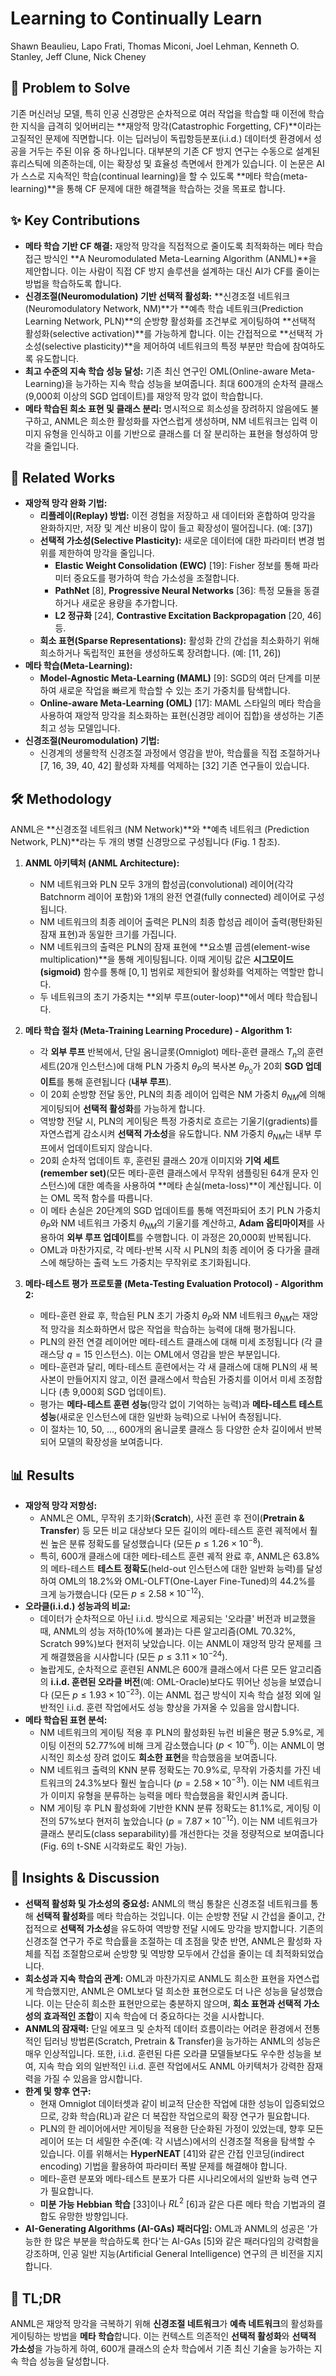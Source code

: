 # Learning to Continually Learn
Shawn Beaulieu, Lapo Frati, Thomas Miconi, Joel Lehman, Kenneth O. Stanley, Jeff Clune, Nick Cheney

## 🧩 Problem to Solve
기존 머신러닝 모델, 특히 인공 신경망은 순차적으로 여러 작업을 학습할 때 이전에 학습한 지식을 급격히 잊어버리는 **재앙적 망각(Catastrophic Forgetting, CF)**이라는 고질적인 문제에 직면합니다. 이는 딥러닝이 독립항등분포(i.i.d.) 데이터셋 환경에서 성공을 거두는 주된 이유 중 하나입니다. 대부분의 기존 CF 방지 연구는 수동으로 설계된 휴리스틱에 의존하는데, 이는 확장성 및 효율성 측면에서 한계가 있습니다. 이 논문은 AI가 스스로 지속적인 학습(continual learning)을 할 수 있도록 **메타 학습(meta-learning)**을 통해 CF 문제에 대한 해결책을 학습하는 것을 목표로 합니다.

## ✨ Key Contributions
*   **메타 학습 기반 CF 해결:** 재앙적 망각을 직접적으로 줄이도록 최적화하는 메타 학습 접근 방식인 **A Neuromodulated Meta-Learning Algorithm (ANML)**을 제안합니다. 이는 사람이 직접 CF 방지 솔루션을 설계하는 대신 AI가 CF를 줄이는 방법을 학습하도록 합니다.
*   **신경조절(Neuromodulation) 기반 선택적 활성화:** **신경조절 네트워크(Neuromodulatory Network, NM)**가 **예측 학습 네트워크(Prediction Learning Network, PLN)**의 순방향 활성화를 조건부로 게이팅하여 **선택적 활성화(selective activation)**를 가능하게 합니다. 이는 간접적으로 **선택적 가소성(selective plasticity)**을 제어하여 네트워크의 특정 부분만 학습에 참여하도록 유도합니다.
*   **최고 수준의 지속 학습 성능 달성:** 기존 최신 연구인 OML(Online-aware Meta-Learning)을 능가하는 지속 학습 성능을 보여줍니다. 최대 600개의 순차적 클래스(9,000회 이상의 SGD 업데이트)를 재앙적 망각 없이 학습합니다.
*   **메타 학습된 희소 표현 및 클래스 분리:** 명시적으로 희소성을 장려하지 않음에도 불구하고, ANML은 희소한 활성화를 자연스럽게 생성하며, NM 네트워크는 입력 이미지 유형을 인식하고 이를 기반으로 클래스를 더 잘 분리하는 표현을 형성하여 망각을 줄입니다.

## 📎 Related Works
*   **재앙적 망각 완화 기법:**
    *   **리플레이(Replay) 방법:** 이전 경험을 저장하고 새 데이터와 혼합하여 망각을 완화하지만, 저장 및 계산 비용이 많이 들고 확장성이 떨어집니다. (예: [37])
    *   **선택적 가소성(Selective Plasticity):** 새로운 데이터에 대한 파라미터 변경 범위를 제한하여 망각을 줄입니다.
        *   **Elastic Weight Consolidation (EWC)** [19]: Fisher 정보를 통해 파라미터 중요도를 평가하여 학습 가소성을 조절합니다.
        *   **PathNet** [8], **Progressive Neural Networks** [36]: 특정 모듈을 동결하거나 새로운 용량을 추가합니다.
        *   **L2 정규화** [24], **Contrastive Excitation Backpropagation** [20, 46] 등.
    *   **희소 표현(Sparse Representations):** 활성화 간의 간섭을 최소화하기 위해 희소하거나 독립적인 표현을 생성하도록 장려합니다. (예: [11, 26])
*   **메타 학습(Meta-Learning):**
    *   **Model-Agnostic Meta-Learning (MAML)** [9]: SGD의 여러 단계를 미분하여 새로운 작업을 빠르게 학습할 수 있는 초기 가중치를 탐색합니다.
    *   **Online-aware Meta-Learning (OML)** [17]: MAML 스타일의 메타 학습을 사용하여 재앙적 망각을 최소화하는 표현(신경망 레이어 집합)을 생성하는 기존 최고 성능 모델입니다.
*   **신경조절(Neuromodulation) 기법:**
    *   신경계의 생물학적 신경조절 과정에서 영감을 받아, 학습률을 직접 조절하거나 [7, 16, 39, 40, 42] 활성화 자체를 억제하는 [32] 기존 연구들이 있습니다.

## 🛠️ Methodology
ANML은 **신경조절 네트워크 (NM Network)**와 **예측 네트워크 (Prediction Network, PLN)**라는 두 개의 병렬 신경망으로 구성됩니다 (Fig. 1 참조).

1.  **ANML 아키텍처 (ANML Architecture):**
    *   NM 네트워크와 PLN 모두 3개의 합성곱(convolutional) 레이어(각각 Batchnorm 레이어 포함)와 1개의 완전 연결(fully connected) 레이어로 구성됩니다.
    *   NM 네트워크의 최종 레이어 출력은 PLN의 최종 합성곱 레이어 출력(평탄화된 잠재 표현)과 동일한 크기를 가집니다.
    *   NM 네트워크의 출력은 PLN의 잠재 표현에 **요소별 곱셈(element-wise multiplication)**을 통해 게이팅됩니다. 이때 게이팅 값은 **시그모이드(sigmoid)** 함수를 통해 $[0,1]$ 범위로 제한되어 활성화를 억제하는 역할만 합니다.
    *   두 네트워크의 초기 가중치는 **외부 루프(outer-loop)**에서 메타 학습됩니다.

2.  **메타 학습 절차 (Meta-Training Learning Procedure) - Algorithm 1:**
    *   각 **외부 루프** 반복에서, 단일 옴니글롯(Omniglot) 메타-훈련 클래스 $T_n$의 훈련 세트(20개 인스턴스)에 대해 PLN 가중치 $\theta_P$의 복사본 $\theta_{P_0}$가 20회 **SGD 업데이트**를 통해 훈련됩니다 (**내부 루프**).
    *   이 20회 순방향 전달 동안, PLN의 최종 레이어 입력은 NM 가중치 $\theta_{NM}$에 의해 게이팅되어 **선택적 활성화**를 가능하게 합니다.
    *   역방향 전달 시, PLN의 게이팅은 특정 가중치로 흐르는 기울기(gradients)를 자연스럽게 감소시켜 **선택적 가소성**을 유도합니다. NM 가중치 $\theta_{NM}$는 내부 루프에서 업데이트되지 않습니다.
    *   20회 순차적 업데이트 후, 훈련된 클래스 20개 이미지와 **기억 세트(remember set)**(모든 메타-훈련 클래스에서 무작위 샘플링된 64개 문자 인스턴스)에 대한 예측을 사용하여 **메타 손실(meta-loss)**이 계산됩니다. 이는 OML 목적 함수를 따릅니다.
    *   이 메타 손실은 20단계의 SGD 업데이트를 통해 역전파되어 초기 PLN 가중치 $\theta_P$와 NM 네트워크 가중치 $\theta_{NM}$의 기울기를 계산하고, **Adam 옵티마이저**를 사용하여 **외부 루프 업데이트**를 수행합니다. 이 과정은 20,000회 반복됩니다.
    *   OML과 마찬가지로, 각 메타-반복 시작 시 PLN의 최종 레이어 중 다가올 클래스에 해당하는 출력 노드 가중치는 무작위로 초기화됩니다.

3.  **메타-테스트 평가 프로토콜 (Meta-Testing Evaluation Protocol) - Algorithm 2:**
    *   메타-훈련 완료 후, 학습된 PLN 초기 가중치 $\theta_P$와 NM 네트워크 $\theta_{NM}$는 재앙적 망각을 최소화하면서 많은 작업을 학습하는 능력에 대해 평가됩니다.
    *   PLN의 완전 연결 레이어만 메타-테스트 클래스에 대해 미세 조정됩니다 (각 클래스당 $q=15$ 인스턴스). 이는 OML에서 영감을 받은 부분입니다.
    *   메타-훈련과 달리, 메타-테스트 훈련에서는 각 새 클래스에 대해 PLN의 새 복사본이 만들어지지 않고, 이전 클래스에서 학습된 가중치를 이어서 미세 조정합니다 (총 9,000회 SGD 업데이트).
    *   평가는 **메타-테스트 훈련 성능**(망각 없이 기억하는 능력)과 **메타-테스트 테스트 성능**(새로운 인스턴스에 대한 일반화 능력)으로 나뉘어 측정됩니다.
    *   이 절차는 10, 50, ..., 600개의 옴니글롯 클래스 등 다양한 순차 길이에서 반복되어 모델의 확장성을 보여줍니다.

## 📊 Results
*   **재앙적 망각 저항성:**
    *   ANML은 OML, 무작위 초기화(**Scratch**), 사전 훈련 후 전이(**Pretrain & Transfer**) 등 모든 비교 대상보다 모든 길이의 메타-테스트 훈련 궤적에서 훨씬 높은 분류 정확도를 달성했습니다 (모든 $p \le 1.26 \times 10^{-8}$).
    *   특히, 600개 클래스에 대한 메타-테스트 훈련 궤적 완료 후, ANML은 63.8%의 메타-테스트 **테스트 정확도**(held-out 인스턴스에 대한 일반화 능력)를 달성하여 OML의 18.2%와 OML-OLFT(One-Layer Fine-Tuned)의 44.2%를 크게 능가했습니다 (모든 $p \le 2.58 \times 10^{-12}$).
*   **오라클(i.i.d.) 성능과의 비교:**
    *   데이터가 순차적으로 아닌 i.i.d. 방식으로 제공되는 '오라클' 버전과 비교했을 때, ANML의 성능 저하(10%에 불과)는 다른 알고리즘(OML 70.32%, Scratch 99%)보다 현저히 낮았습니다. 이는 ANML이 재앙적 망각 문제를 크게 해결했음을 시사합니다 (모든 $p \le 3.11 \times 10^{-24}$).
    *   놀랍게도, 순차적으로 훈련된 ANML은 600개 클래스에서 다른 모든 알고리즘의 **i.i.d. 훈련된 오라클 버전**(예: OML-Oracle)보다도 뛰어난 성능을 보였습니다 (모든 $p \le 1.93 \times 10^{-23}$). 이는 ANML 접근 방식이 지속 학습 설정 외에 일반적인 i.i.d. 훈련 작업에서도 성능 향상을 가져올 수 있음을 암시합니다.
*   **메타 학습된 표현 분석:**
    *   NM 네트워크의 게이팅 적용 후 PLN의 활성화된 뉴런 비율은 평균 5.9%로, 게이팅 이전의 52.77%에 비해 크게 감소했습니다 ($p < 10^{-6}$). 이는 ANML이 명시적인 희소성 장려 없이도 **희소한 표현**을 학습했음을 보여줍니다.
    *   NM 네트워크 출력의 KNN 분류 정확도는 70.9%로, 무작위 가중치를 가진 네트워크의 24.3%보다 훨씬 높습니다 ($p = 2.58 \times 10^{-31}$). 이는 NM 네트워크가 이미지 유형을 분류하는 능력을 메타 학습했음을 확인시켜 줍니다.
    *   NM 게이팅 후 PLN 활성화에 기반한 KNN 분류 정확도는 81.1%로, 게이팅 이전의 57%보다 현저히 높았습니다 ($p = 7.87 \times 10^{-12}$). 이는 NM 네트워크가 클래스 분리도(class separability)를 개선한다는 것을 정량적으로 보여줍니다 (Fig. 6의 t-SNE 시각화로도 확인 가능).

## 🧠 Insights & Discussion
*   **선택적 활성화 및 가소성의 중요성:** ANML의 핵심 통찰은 신경조절 네트워크를 통해 **선택적 활성화**를 메타 학습하는 것입니다. 이는 순방향 전달 시 간섭을 줄이고, 간접적으로 **선택적 가소성**을 유도하여 역방향 전달 시에도 망각을 방지합니다. 기존의 신경조절 연구가 주로 학습률을 조절하는 데 초점을 맞춘 반면, ANML은 활성화 자체를 직접 조절함으로써 순방향 및 역방향 모두에서 간섭을 줄이는 데 최적화되었습니다.
*   **희소성과 지속 학습의 관계:** OML과 마찬가지로 ANML도 희소한 표현을 자연스럽게 학습했지만, ANML은 OML보다 덜 희소한 표현으로도 더 나은 성능을 달성했습니다. 이는 단순히 희소한 표현만으로는 충분하지 않으며, **희소 표현과 선택적 가소성의 효과적인 조합**이 지속 학습에 더 중요하다는 것을 시사합니다.
*   **ANML의 잠재력:** 단일 에포크 및 순차적 데이터 흐름이라는 어려운 환경에서 전통적인 딥러닝 방법론(Scratch, Pretrain & Transfer)을 능가하는 ANML의 성능은 매우 인상적입니다. 또한, i.i.d. 훈련된 다른 오라클 모델들보다도 우수한 성능을 보여, 지속 학습 외의 일반적인 i.i.d. 훈련 작업에서도 ANML 아키텍처가 강력한 잠재력을 가질 수 있음을 암시합니다.
*   **한계 및 향후 연구:**
    *   현재 Omniglot 데이터셋과 같이 비교적 단순한 작업에 대한 성능이 입증되었으므로, 강화 학습(RL)과 같은 더 복잡한 작업으로의 확장 연구가 필요합니다.
    *   PLN의 한 레이어에서만 게이팅을 적용한 단순화된 가정이 있었는데, 향후 모든 레이어 또는 더 세밀한 수준(예: 각 시냅스)에서의 신경조절 적용을 탐색할 수 있습니다. 이를 위해서는 **HyperNEAT** [41]와 같은 간접 인코딩(indirect encoding) 기법을 활용하여 파라미터 폭발 문제를 해결해야 합니다.
    *   메타-훈련 분포와 메타-테스트 분포가 다른 시나리오에서의 일반화 능력 연구가 필요합니다.
    *   **미분 가능 Hebbian 학습** [33]이나 $RL^2$ [6]과 같은 다른 메타 학습 기법과의 결합도 유망한 방향입니다.
*   **AI-Generating Algorithms (AI-GAs) 패러다임:** OML과 ANML의 성공은 '가능한 한 많은 부분을 학습하도록 한다'는 AI-GAs [5]와 같은 패러다임의 강력함을 강조하며, 인공 일반 지능(Artificial General Intelligence) 연구의 큰 비전을 지지합니다.

## 📌 TL;DR
ANML은 재앙적 망각을 극복하기 위해 **신경조절 네트워크**가 **예측 네트워크**의 활성화를 게이팅하는 방법을 **메타 학습**합니다. 이는 컨텍스트 의존적인 **선택적 활성화**와 **선택적 가소성**을 가능하게 하여, 600개 클래스의 순차 학습에서 기존 최신 기술을 능가하는 지속 학습 성능을 달성합니다.